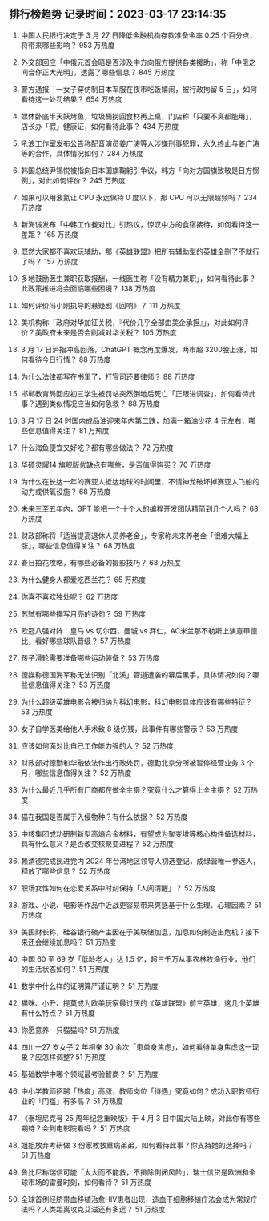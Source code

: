 
## 排行榜趋势 记录时间：2023-03-17 23:14:35
  
  1. 中国人民银行决定于 3 月 27 日降低金融机构存款准备金率 0.25 个百分点，将带来哪些影响？ 953 万热度
    
  2. 外交部回应「中俄元首会晤是否涉及中方向俄方提供各类援助」，称「中俄之间合作正大光明」，透露了哪些信息？ 845 万热度
    
  3. 警方通报「一女子穿仿制日本军服在夜市吃饭嬉闹，被行政拘留 5 日」，如何看待这一处罚结果？ 654 万热度
    
  4. 媒体卧底半天妖烤鱼，垃圾桶捞回食材再上桌，门店称「只要不臭都能用」，店长办「假」健康证，如何看待此事？ 434 万热度
    
  5. 吼浪工作室发布公告称配音演员姜广涛等人涉嫌刑事犯罪，永久终止与姜广涛等的合作，具体情况如何？ 284 万热度
    
  6. 韩国总统尹锡悦被指向日本国旗鞠躬引争议，韩方「向对方国旗致敬是日方惯例」，对此如何评价？ 245 万热度
    
  7. 如果可以用液氮让 CPU 永远保持 0 度以下，那 CPU 可以无限超频吗？ 234 万热度
    
  8. 新海诚发布「中韩工作餐对比」引热议，惊叹中方的食宿接待，如何看待这一差距？ 165 万热度
    
  9. 既然大家都不喜欢玩辅助，那《英雄联盟》把所有辅助型的英雄全删了不就行了吗？ 157 万热度
    
  10. 多地鼓励医生兼职获取报酬，一线医生称「没有精力兼职」，如何看待此事？此政策推进将会面临哪些困境？ 138 万热度
    
  11. 如何评价冯小刚执导的悬疑剧《回响》？ 111 万热度
    
  12. 美机构称「政府对华加征关税，『代价几乎全部由美企承担』」，对此如何评价？美政府未来是否会削减对华关税？ 105 万热度
    
  13. 3 月 17 日沪指冲高回落，ChatGPT 概念再度爆发，两市超 3200股上涨，如何看待今日行情？ 88 万热度
    
  14. 为什么法律都写在书里了，打官司还要律师？ 88 万热度
    
  15. 邯郸教育局回应初三学生被罚站突然倒地后死亡「正跟进调查」，如何看待此事？遇到类似情况应当如何急救？ 88 万热度
    
  16. 3 月 17 日 24 时国内成品油迎来年内第二跌，加满一箱油少花 4 元左右，哪些信息值得关注？ 81 万热度
    
  17. 什么海鱼便宜又好吃？都有哪些做法？ 72 万热度
    
  18. 华硕灵耀14 旗舰版优缺点有哪些，是否值得购买？ 70 万热度
    
  19. 为什么在长达一年的赛亚人抵达地球的时间里，不请神龙破坏掉赛亚人飞船的动力或供氧设施？ 68 万热度
    
  20. 未来三至五年内，GPT 能把一个十个人的编程开发团队精简到几个人吗？ 68 万热度
    
  21. 财政部称将「适当提高退休人员养老金」，专家称未来养老金「很难大幅上涨」，哪些信息值得关注？ 68 万热度
    
  22. 春日拍花攻略，有哪些必备的摄影技巧？ 68 万热度
    
  23. 为什么健身人都爱吃西兰花？ 65 万热度
    
  24. 你喜不喜欢独处呢？ 62 万热度
    
  25. 苏轼有哪些描写月亮的诗句？ 59 万热度
    
  26. 欧冠八强对阵：皇马 vs 切尔西，曼城 vs 拜仁，AC米兰那不勒斯上演意甲德比，看好哪些球队晋级？ 57 万热度
    
  27. 孩子滑轮需要准备哪些运动装备？ 53 万热度
    
  28. 德媒称德国海军称无法识别「北溪」管道遭袭的幕后黑手，具体情况如何？哪些信息值得关注？ 53 万热度
    
  29. 为什么超级英雄电影会被归纳为科幻电影，科幻电影具体应该有哪些特征？ 53 万热度
    
  30. 女子自学医美给他人手术致 8 级伤残，此事件有哪些警示？ 53 万热度
    
  31. 应该如何面对比自己工作能力强的人？ 52 万热度
    
  32. 财政部对德勤和华融依法作出行政处罚，德勤北京分所被暂停经营业务 3 个月，哪些信息值得关注？ 52 万热度
    
  33. 为什么最近几乎所有厂商都在做全主摄？究竟什么才算得上全主摄？ 52 万热度
    
  34. 猫在我国是否属于入侵物种？有什么依据？ 52 万热度
    
  35. 中核集团成功研制新型高熵合金材料，有望成为聚变堆等核心构件备选材料，具有什么意义？是否改变核聚变进程？ 52 万热度
    
  36. 赖清德完成民进党内 2024 年台湾地区领导人初选登记，成绿营唯一参选人，释放了哪些信息？ 52 万热度
    
  37. 职场女性如何在恋爱关系中时刻保持「人间清醒」？ 52 万热度
    
  38. 游戏、小说、电影等作品中近战更容易带来爽感基于什么生理、心理因素？ 51 万热度
    
  39. 美国财长称，硅谷银行破产主因在于美联储加息，加息如何制造出危机？接下来还会继续加息吗？ 51 万热度
    
  40. 中国 60 至 69 岁「低龄老人」达 1.5 亿，超三千万从事农林牧渔行业，他们的生活状态如何？ 51 万热度
    
  41. 数学中什么样的证明算严谨证明？ 51 万热度
    
  42. 猫咪、小丑、提莫成为欧美玩家最讨厌的《英雄联盟》前三英雄，这几个英雄有什么特点？ 51 万热度
    
  43. 你愿意养一只猫猫吗? 51 万热度
    
  44. 四川一27 岁女子 2 年相亲 30 余次「患单身焦虑」，如何看待单身焦虑这一现象？应怎样调整? 51 万热度
    
  45. 基础数学中哪个领域最考验智商？ 51 万热度
    
  46. 中小学教师招聘「热度」高涨，教师岗位「待遇」究竟如何？成功入职教师行业的「门槛」有多高？ 51 万热度
    
  47. 《泰坦尼克号 25 周年纪念重映版》于 4 月 3 日中国大陆上映，对此你有哪些期待？会到电影院看吗？ 51 万热度
    
  48. 姐姐放弃考研做 3 份家教救重病弟弟，如何看待此事？你支持她的选择吗？ 51 万热度
    
  49. 鲁比尼称瑞信可能「太大而不能救，不排除倒闭风险」，瑞士信贷是欧洲和全球市场的雷曼时刻，如何看待？ 51 万热度
    
  50. 全球首例经脐带血移植治愈HIV患者出现，造血干细胞移植疗法会成为常规疗法吗？人类距离攻克艾滋还有多远？ 51 万热度
    